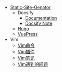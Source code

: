 
* [Static-Site-Genator](/IT/Software/Static-Site-Genator/)
  + Docsify
    - [Documentation](/IT/Software/Static-Site-Genator/Docsify/Documentation/README.md)
    - [Docsify Note](/IT/Software/Static-Site-Genator/Docsify/Docsify-Note.md)
  + [Hugo](/IT/Software/Static-Site-Genator/)
  + [VuePress](/IT/Software/Static-Site-Genator/VuePress/)
* Vim
  + [Vim命令](./IT/Software/Vim/Vim命令.md)
  + [Vim插件](./IT/Software/Vim/Vim插件.md)
  + [Vim笔记](./IT/Software/Vim/Vim笔记.md)
  + [Vim遇到的问题](./IT/Software/Vim/Vim遇到的问题.md)
